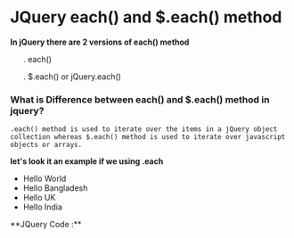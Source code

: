 # JQuery each() and $.each() method

**In jQuery there are 2 versions of each() method**</br>
<ol>. each()</ol>
<ol>. $.each() or jQuery.each()</ol>

### What is Difference between each() and $.each() method in jquery?
`.each() method is used to iterate over the items in a jQuery object collection whereas $.each() method is used to iterate over javascript objects or arrays.`

**let's look it an example if we using .each**
<ul>
                    <li>Hello World</li>
                    <li>Hello Bangladesh</li>
                    <li>Hello UK</li>
                    <li>Hello India</li>
</ul>
**JQuery Code :**</br>
<script></br>
       $(document).ready(function(){</br>
    var result = '';</br>
            $('#each').click(function(){</br>
                $("li").each(function(index, element){</br>
                    result += "Index : "+index +", Text : "+$(this).text()+"</br>";</br>
                })</br>
                $("#result").html(result);</br>
            })</br>
            })</br>
  </script>

